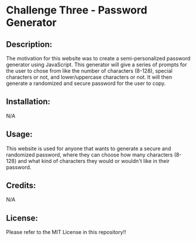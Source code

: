 # Challenge Three - Password Generator

## Description:
The motivation for this website was to create a semi-personalized password generator using JavaScript. This generator will give a series of prompts for the user to chose from like the number of characters (8-128), special characters or not, and lower/uppercase characters or not. It will then generate a randomized and secure password for the user to copy.

## Installation:
N/A

## Usage:
This website is used for anyone that wants to generate a secure and randomized password, where they can choose how many characters (8-128) and what kind of characters they would or wouldn't like in their password.

## Credits:
N/A

## License:
Please refer to the MIT License in this repository!!